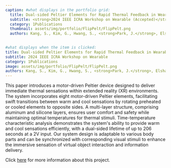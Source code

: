 ```yaml
---
caption: #what displays in the portfolio grid:
  title: Dual-sided Peltier Elements for Rapid Thermal Feedback in Wearables
  subtitle: <strong>2024 IEEE ICRA Workshop on Wearable (Accepted)</strong>
  category: 1Publications
  thumbnail: assets/img/portfolio/FlipPelt/FlipPelt.png
  authors: Kang, S., Kim, G., Hwang, S., <strong>Park, J.</strong>, Elsharkawy, A., and Kim, S.

  
#what displays when the item is clicked:
title: Dual-sided Peltier Elements for Rapid Thermal Feedback in Wearables
subtitle: 2024 IEEE ICRA Workshop on Wearable
category: 1Publications
image: assets/img/portfolio/FlipPelt/FlipPelt.png
authors: Kang, S., Kim, G., Hwang, S., <strong>Park, J.</strong>, Elsharkawy, A., and Kim, S.
---
```

This paper introduces a motor-driven Peltier device designed to deliver immediate thermal sensations within extended reality (XR) environments. The system incorporates eight motor-driven Peltier elements, facilitating swift transitions between warm and cool sensations by rotating preheated or cooled elements to opposite sides. A multi-layer structure, comprising aluminum and silicone layers, ensures user comfort and safety while maintaining optimal temperatures for thermal stimuli. Time-temperature characteristic analysis demonstrates the system's ability to provide warm and cool sensations efficiently, with a dual-sided lifetime of up to 206 seconds at a 2V input. Our system design is adaptable to various body parts and can be synchronized with corresponding visual stimuli to enhance the immersive sensation of virtual object interaction and information delivery.

Click [here](https://arxiv.org/abs/2405.11807) for more information about this project.